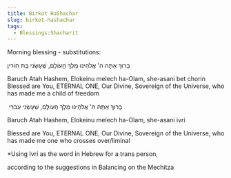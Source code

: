 ```yaml
---
title: Birkot HaShachar
slug: birkot-hashachar
tags:
  - Blessings:Shacharit
---
```


Morning blessing - substitutions:

<HB> בָּרוּךְ אַתָּה ה' אֱלֹהֵינוּ מֶלֶךְ הָעוֹלָם, שֶׁעָשַׂנִי בֶּת חוֹרין </HB>

Baruch Atah Hashem, Elokeinu melech ha-Olam, she-asani bet chorin
Blessed are You, ETERNAL ONE, Our Divine, Sovereign of the Universe, who has made me a child of freedom

​<HB> בָּרוּךְ אַתָּה ה' אֱלֹהֵינוּ מֶלֶךְ הָעוֹלָם, שֶׁעָשַׂנִי עִברִי</HB>

Baruch Atah Hashem, Elokeinu melech ha-Olam, she-asani ivri

Blessed are You, ETERNAL ONE, Our Divine, Sovereign of the Universe, who has made me one who crosses over/liminal

\*Using Ivri as the word in Hebrew for a trans person,

according to the suggestions in Balancing on the Mechitza
